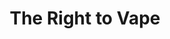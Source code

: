 ---
categories: all_articles
provider_display: "www.theatlantic.com"
provider_name: "www.theatlantic.com"
favicon_url: http://cdn.theatlantic.com/static/front/images/favicon.ico
title: "The Right to Vape"
published: 2014-10-12
source: http://www.theatlantic.com/health/archive/2014/10/the-right-to-vape/381145/
thumbnail: http://cdn.theatlantic.com/static/newsroom/img/mt/2014/10/IMG_6662/lead_large.jpg?nd3fu3
---